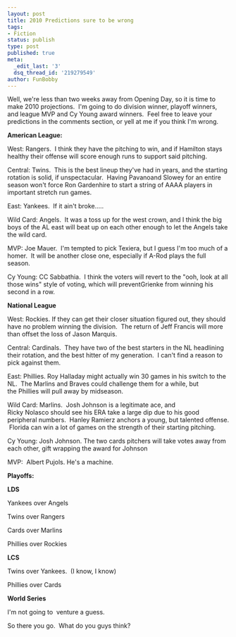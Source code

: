 ```yaml
---
layout: post
title: 2010 Predictions sure to be wrong
tags:
- Fiction
status: publish
type: post
published: true
meta:
  _edit_last: '3'
  dsq_thread_id: '219279549'
author: FunBobby
---
```

Well, we're less than two weeks away from Opening Day, so it is time to make 2010 projections.  I'm going to do division winner, playoff winners, and league MVP and Cy Young award winners.  Feel free to leave your predictions in the comments section, or yell at me if you think I'm wrong.

<strong>American League:</strong>

West: Rangers.  I think they have the pitching to win, and if Hamilton stays healthy their offense will score enough runs to support said pitching.

Central: Twins.  This is the best lineup they've had in years, and the starting rotation is solid, if unspectacular.  Having Pavanoand Slowey for an entire season won't force Ron Gardenhire to start a string of AAAA players in important stretch run games.

East: Yankees.  If it ain't broke.....

Wild Card: Angels.  It was a toss up for the west crown, and I think the big boys of the AL east will beat up on each other enough to let the Angels take the wild card.

MVP: Joe Mauer.  I'm tempted to pick Texiera, but I guess I'm too much of a homer.  It will be another close one, especially if A-Rod plays the full season.

Cy Young: CC Sabbathia.  I think the voters will revert to the "ooh, look at all those wins" style of voting, which will preventGrienke from winning his second in a row.

<strong>National League</strong>

West: Rockies. If they can get their closer situation figured out, they should have no problem winning the division.  The return of Jeff Francis will more than offset the loss of Jason Marquis.

Central: Cardinals.  They have two of the best starters in the NL headlining their rotation, and the best hitter of my generation.  I can't find a reason to pick against them.

East: Phillies. Roy Halladay might actually win 30 games in his switch to the NL.  The Marlins and Braves could challenge them for a while, but the Phillies will pull away by midseason.

Wild Card: Marlins.  Josh Johnson is a legitimate ace, and Ricky Nolasco should see his ERA take a large dip due to his good peripheral numbers.  Hanley Ramierz anchors a young, but talented offense.  Florida can win a lot of games on the strength of their starting pitching.

Cy Young: Josh Johnson. The two cards pitchers will take votes away from each other, gift wrapping the award for Johnson

MVP:  Albert Pujols. He's a machine.

<strong>Playoffs:</strong>

<strong>LDS</strong>

Yankees over Angels

Twins over Rangers

Cards over Marlins

Phillies over Rockies

<strong>LCS</strong>

Twins over Yankees.  (I know, I know)

Phillies over Cards

<strong>World Series</strong>

I'm not going to  venture a guess.

So there you go.  What do you guys think?
